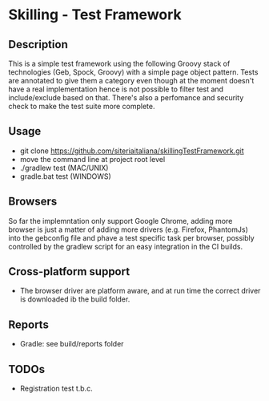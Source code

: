 # Skilling - Test Framework

## Description
This is a simple test framework using the following Groovy stack of technologies (Geb, Spock, Groovy) with a simple page object pattern.
Tests are annotated to give them a category even though at the moment doesn't have a real implementation hence is not possible to filter test and include/exclude based on that.
There's also a perfomance and security check to make the test suite more complete.

## Usage
* git clone https://github.com/siteriaitaliana/skillingTestFramework.git
* move the command line at project root level
* ./gradlew test (MAC/UNIX)
* gradle.bat test (WINDOWS)

## Browsers
So far the implemntation only support Google Chrome, adding more browser is just a matter of adding more drivers (e.g. Firefox, PhantomJs) into the gebconfig file and phave a test specific task per browser, possibly controlled by the gradlew script for an easy integration in the CI builds.

## Cross-platform support
* The browser driver are platform aware, and at run time the correct driver is downloaded ib the build folder.
 
## Reports
* Gradle: see build/reports folder

## TODOs
* Registration test t.b.c.




